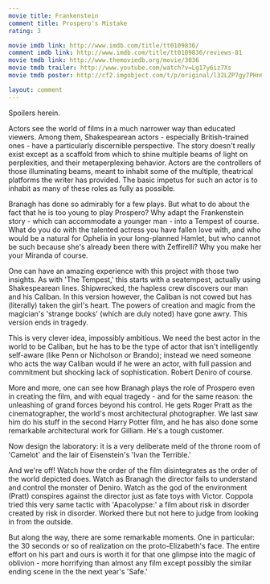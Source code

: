 ```yaml
---
movie title: Frankenstein
comment title: Prospero's Mistake
rating: 3

movie imdb link: http://www.imdb.com/title/tt0109836/
comment imdb link: http://www.imdb.com/title/tt0109836/reviews-81
movie tmdb link: http://www.themoviedb.org/movie/3036
movie tmdb trailer: http://www.youtube.com/watch?v=Lg17y6iz7Xs
movie tmdb poster: http://cf2.imgobject.com/t/p/original/l32LZP7gy7PHn6qf9Rgbqi0GqK.jpg

layout: comment
---
```


Spoilers herein.

Actors see the world of films in a much narrower way than educated viewers. Among them, Shakespearean actors - especially British-trained ones - have a particularly discernible perspective. The story doesn't really exist except as a scaffold from which to shine multiple beams of light on perplexities, and their metaperplexing behavior. Actors are the controllers of those illuminating beams, meant to inhabit some of the multiple, theatrical platforms the writer has provided. The basic impetus for such an actor is to inhabit as many of these roles as fully as possible.

Branagh has done so admirably for a few plays. But what to do about the fact that he is too young to play Prospero? Why adapt the Frankenstein story - which can accommodate a younger man - into a Tempest of course. What do you do with the talented actress you have fallen love with, and who would be a natural for Ophelia in your long-planned Hamlet, but who cannot be such because she's already been there with Zeffirelli? Why you make her your Miranda of course.

One can have an amazing experience with this project with those two insights. As with 'The Tempest,' this starts with a seatempest, actually using Shakespearean lines. Shipwrecked, the hapless crew discovers our man and his Caliban. In this version however, the Caliban is not cowed but has (literally) taken the girl's heart. The powers of creation and magic from the magician's 'strange books' (which are duly noted) have gone awry. This version ends in tragedy.

This is very clever idea, impossibly ambitious. We need the best actor in the world to be Caliban, but he has to be the type of actor that isn't intelligently self-aware (like Penn or Nicholson or Brando); instead we need someone who acts the way Caliban would if he were an actor, with full passion and commitment but shocking lack of sophistication. Robert Deniro of course.

More and more, one can see how Branagh plays the role of Prospero even in creating the film, and with equal tragedy - and for the same reason: the unleashing of grand forces beyond his control. He gets Roger Pratt as the cinematographer, the world's most architectural photographer. We last saw him do his stuff in the second Harry Potter film, and he has also done some remarkable architectural work for Gilliam. He's a tough customer.

Now design the laboratory: it is a very deliberate meld of the throne room of 'Camelot' and the lair of Eisenstein's 'Ivan the Terrible.'

And we're off! Watch how the order of the film disintegrates as the order of the world depicted does. Watch as Branagh the director fails to understand and control the monster of Deniro. Watch as the god of the environment (Pratt) conspires against the director just as fate toys with Victor. Coppola tried this very same tactic with 'Apacolypse:' a film about risk in disorder created by risk in disorder. Worked there but not here to judge from looking in from the outside.

But along the way, there are some remarkable moments. One in particular: the 30 seconds or so of realization on the proto-Elizabeth's face. The entire effort on his part and ours is worth it for that one glimpse into the magic of oblivion - more horrifying than almost any film except possibly the similar ending scene in the the next year's 'Safe.'